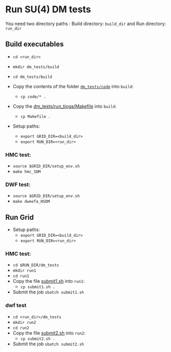 # Run SU(4) DM tests
You need two directory paths : Build directory: `build_dir` and Run directory: `run_dir`
## Build executables
- `cd <run_dir>`
- `mkdir dm_tests/build`
- `cd dm_tests/build`
- Copy the contents of the folder [`dm_tests/code`](https://github.com/vmos1/su4_dm_grid_lsd/tree/develop/dm_tests/code) into `build`: 
  - `cp code/* .`
- Copy the [dm_tests/run_tioga/Makefile](https://github.com/vmos1/su4_dm_grid_lsd/blob/develop/dm_tests/run_tioga/Makefile) into `build`: 
  - `cp Makefile .`

- Setup paths:
  - `export GRID_DIR=<build_dir>`
  - `export RUN_DIR=<run_dir>`
### HMC test: 
- `source $GRID_DIR/setup_env.sh`
- `make hmc_SDM`
### DWF test: 
- `source $GRID_DIR/setup_env.sh`
- `make dweofa_HSDM`


## Run Grid

- Setup paths:
  - `export GRID_DIR=<build_dir>`
  - `export RUN_DIR=<run_dir>`

### HMC test:
- `cd $RUN_DIR/dm_tests`
- `mkdir run1`
- `cd run1`
- Copy the file [submit1.sh](https://github.com/vmos1/su4_dm_grid_lsd/blob/main/dm_tests/run_tioga/submit1.sh) into `run1`:
  - `cp submit1.sh .`
- Submit the job `sbatch submit1.sh`

### dwf test
- `cd <run_dir>/dm_tests`
- `mkdir run2`
- `cd run2`
- Copy the file [submit2.sh](https://github.com/vmos1/su4_dm_grid_lsd/blob/main/dm_tests/run_tioga/submit2.sh) into `run2`:
  - `cp submit2.sh .`
- Submit the job `sbatch submit2.sh`

